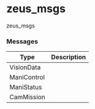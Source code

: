 # zeus_msgs

zeus_msgs


### Messages

| Type | Description |
| --- | --- |
| VisionData |  |
| ManiControl |  |
| ManiStatus |  |
| CamMission |  |
